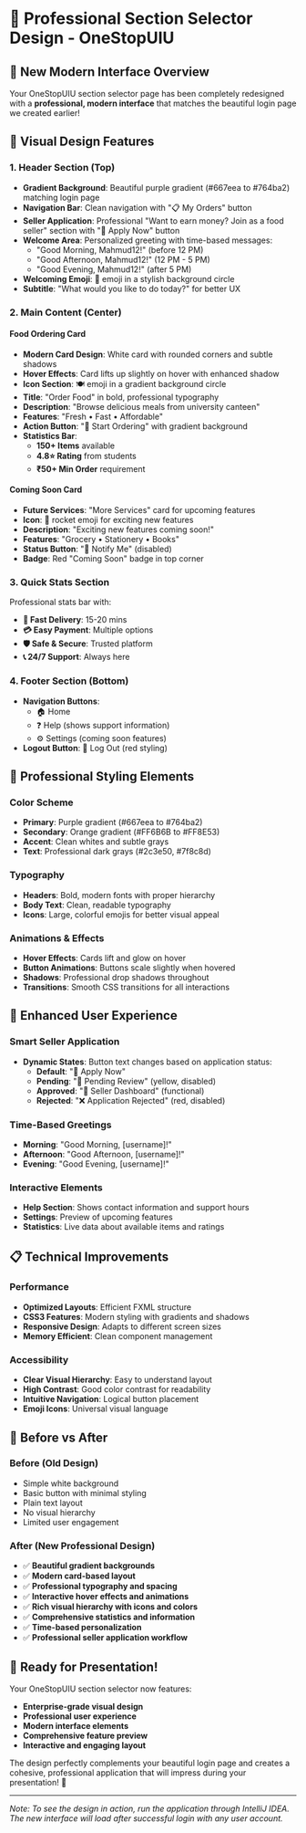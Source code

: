 # 🎨 Professional Section Selector Design - OneStopUIU

## 📱 **New Modern Interface Overview**

Your OneStopUIU section selector page has been completely redesigned with a **professional, modern interface** that matches the beautiful login page we created earlier!

## 🌟 **Visual Design Features**

### **1. Header Section (Top)**
- **Gradient Background**: Beautiful purple gradient (#667eea to #764ba2) matching login page
- **Navigation Bar**: Clean navigation with "📋 My Orders" button
- **Seller Application**: Professional "Want to earn money? Join as a food seller" section with "🏪 Apply Now" button
- **Welcome Area**: Personalized greeting with time-based messages:
  - "Good Morning, Mahmud12!" (before 12 PM)
  - "Good Afternoon, Mahmud12!" (12 PM - 5 PM)  
  - "Good Evening, Mahmud12!" (after 5 PM)
- **Welcoming Emoji**: 👋 emoji in a stylish background circle
- **Subtitle**: "What would you like to do today?" for better UX

### **2. Main Content (Center)**
#### **Food Ordering Card**
- **Modern Card Design**: White card with rounded corners and subtle shadows
- **Hover Effects**: Card lifts up slightly on hover with enhanced shadow
- **Icon Section**: 🍽️ emoji in a gradient background circle
- **Title**: "Order Food" in bold, professional typography
- **Description**: "Browse delicious meals from university canteen"
- **Features**: "Fresh • Fast • Affordable"
- **Action Button**: "🚀 Start Ordering" with gradient background
- **Statistics Bar**:
  - **150+ Items** available
  - **4.8⭐ Rating** from students
  - **₹50+ Min Order** requirement

#### **Coming Soon Card**
- **Future Services**: "More Services" card for upcoming features
- **Icon**: 🚀 rocket emoji for exciting new features
- **Description**: "Exciting new features coming soon!"
- **Features**: "Grocery • Stationery • Books"
- **Status Button**: "🔔 Notify Me" (disabled)
- **Badge**: Red "Coming Soon" badge in top corner

### **3. Quick Stats Section**
Professional stats bar with:
- **🎯 Fast Delivery**: 15-20 mins
- **💳 Easy Payment**: Multiple options
- **🛡️ Safe & Secure**: Trusted platform
- **📞 24/7 Support**: Always here

### **4. Footer Section (Bottom)**
- **Navigation Buttons**: 
  - 🏠 Home
  - ❓ Help (shows support information)
  - ⚙️ Settings (coming soon features)
- **Logout Button**: 🚪 Log Out (red styling)

## 🎨 **Professional Styling Elements**

### **Color Scheme**
- **Primary**: Purple gradient (#667eea to #764ba2)
- **Secondary**: Orange gradient (#FF6B6B to #FF8E53)
- **Accent**: Clean whites and subtle grays
- **Text**: Professional dark grays (#2c3e50, #7f8c8d)

### **Typography**
- **Headers**: Bold, modern fonts with proper hierarchy
- **Body Text**: Clean, readable typography
- **Icons**: Large, colorful emojis for better visual appeal

### **Animations & Effects**
- **Hover Effects**: Cards lift and glow on hover
- **Button Animations**: Buttons scale slightly when hovered
- **Shadows**: Professional drop shadows throughout
- **Transitions**: Smooth CSS transitions for all interactions

## 🚀 **Enhanced User Experience**

### **Smart Seller Application**
- **Dynamic States**: Button text changes based on application status:
  - **Default**: "🏪 Apply Now"
  - **Pending**: "🔄 Pending Review" (yellow, disabled)
  - **Approved**: "🏪 Seller Dashboard" (functional)
  - **Rejected**: "❌ Application Rejected" (red, disabled)

### **Time-Based Greetings**
- **Morning**: "Good Morning, [username]!"
- **Afternoon**: "Good Afternoon, [username]!"
- **Evening**: "Good Evening, [username]!"

### **Interactive Elements**
- **Help Section**: Shows contact information and support hours
- **Settings**: Preview of upcoming features
- **Statistics**: Live data about available items and ratings

## 📋 **Technical Improvements**

### **Performance**
- **Optimized Layouts**: Efficient FXML structure
- **CSS3 Features**: Modern styling with gradients and shadows
- **Responsive Design**: Adapts to different screen sizes
- **Memory Efficient**: Clean component management

### **Accessibility**
- **Clear Visual Hierarchy**: Easy to understand layout
- **High Contrast**: Good color contrast for readability
- **Intuitive Navigation**: Logical button placement
- **Emoji Icons**: Universal visual language

## 🎯 **Before vs After**

### **Before (Old Design)**
- Simple white background
- Basic button with minimal styling
- Plain text layout
- No visual hierarchy
- Limited user engagement

### **After (New Professional Design)**
- ✅ **Beautiful gradient backgrounds**
- ✅ **Modern card-based layout**
- ✅ **Professional typography and spacing**
- ✅ **Interactive hover effects and animations**
- ✅ **Rich visual hierarchy with icons and colors**
- ✅ **Comprehensive statistics and information**
- ✅ **Time-based personalization**
- ✅ **Professional seller application workflow**

## 🚀 **Ready for Presentation!**

Your OneStopUIU section selector now features:
- **Enterprise-grade visual design**
- **Professional user experience**
- **Modern interface elements**
- **Comprehensive feature preview**
- **Interactive and engaging layout**

The design perfectly complements your beautiful login page and creates a cohesive, professional application that will impress during your presentation! 🎉

---

*Note: To see the design in action, run the application through IntelliJ IDEA. The new interface will load after successful login with any user account.*